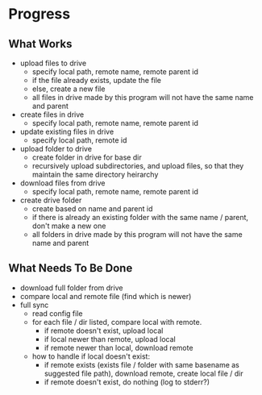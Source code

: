 # Progress

## What Works
- upload files to drive
    - specify local path, remote name, remote parent id
    - if the file already exists, update the file
    - else, create a new file
    - all files in drive made by this program will not have the same name and parent
- create files in drive
    - specify local path, remote name, remote parent id
- update existing files in drive
    - specify local path, remote id
- upload folder to drive
    - create folder in drive for base dir
    - recursively upload subdirectories, and upload files, so that they maintain the same directory heirarchy
- download files from drive
    - specify local path, remote name, remote parent id
- create drive folder
    - create based on name and parent id
    - if there is already an existing folder with the same name / parent, don't make a new one
    - all folders in drive made by this program will not have the same name and parent

## What Needs To Be Done
- download full folder from drive
- compare local and remote file (find which is newer)
- full sync
    - read config file
    - for each file / dir listed, compare local with remote.
        - if remote doesn't exist, upload local
        - if local newer than remote, upload local
        - if remote newer than local, download remote
    - how to handle if local doesn't exist:
        - if remote exists (exists file / folder with same basename as suggested file path), download remote, create local file / dir
        - if remote doesn't exist, do nothing (log to stderr?)
